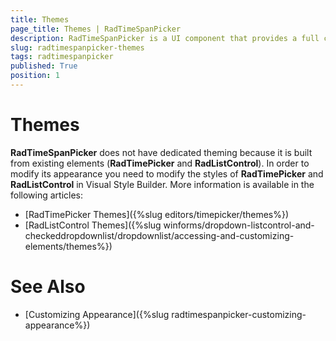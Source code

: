 ```yaml
---
title: Themes
page_title: Themes | RadTimeSpanPicker
description: RadTimeSpanPicker is a UI component that provides a full control over picking a specific time span and duration.
slug: radtimespanpicker-themes
tags: radtimespanpicker
published: True
position: 1
---
```


# Themes

__RadTimeSpanPicker__ does not have dedicated theming because it is built from existing elements (**RadTimePicker** and **RadListControl**). In order to modify its appearance you need to modify the styles of **RadTimePicker** and **RadListControl** in Visual Style Builder. More information is available in the following articles:

* [RadTimePicker Themes]({%slug editors/timepicker/themes%})
* [RadListControl Themes]({%slug winforms/dropdown-listcontrol-and-checkeddropdownlist/dropdownlist/accessing-and-customizing-elements/themes%})


# See Also

* [Customizing Appearance]({%slug radtimespanpicker-customizing-appearance%})
